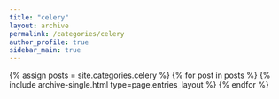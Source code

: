 ```yaml
---
title: "celery"
layout: archive
permalink: /categories/celery
author_profile: true
sidebar_main: true
---
```



{% assign posts = site.categories.celery %}
{% for post in posts %} {% include archive-single.html type=page.entries_layout %} {% endfor %}